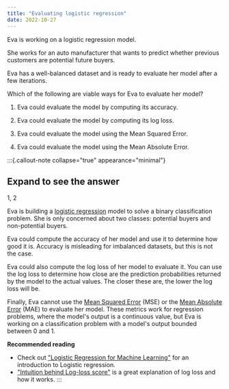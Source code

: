 ```yaml
---
title: "Evaluating logistic regression"
date: 2022-10-27
---
```


Eva is working on a logistic regression model.

She works for an auto manufacturer that wants to predict whether previous customers are potential future buyers.

Eva has a well-balanced dataset and is ready to evaluate her model after a few iterations.

Which of the following are viable ways for Eva to evaluate her model?

1. Eva could evaluate the model by computing its accuracy.

2. Eva could evaluate the model by computing its log loss.

3. Eva could evaluate the model using the Mean Squared Error.

4. Eva could evaluate the model using the Mean Absolute Error.

:::{.callout-note collapse="true" appearance="minimal"}
## Expand to see the answer

1, 2

Eva is building a [logistic regression](https://en.wikipedia.org/wiki/Logistic_regression) model to solve a binary classification problem. She is only concerned about two classes: potential buyers and non-potential buyers.

Eva could compute the accuracy of her model and use it to determine how good it is. Accuracy is misleading for imbalanced datasets, but this is not the case.

Eva could also compute the log loss of her model to evaluate it. You can use the log loss to determine how close are the prediction probabilities returned by the model to the actual values. The closer these are, the lower the log loss will be.

Finally, Eva cannot use the [Mean Squared Error](https://en.wikipedia.org/wiki/Mean_squared_error) (MSE) or the [Mean Absolute Error](https://en.wikipedia.org/wiki/Mean_absolute_error) (MAE) to evaluate her model. These metrics work for regression problems, where the model's output is a continuous value, but Eva is working on a classification problem with a model's output bounded between 0 and 1.

**Recommended reading**

* Check out ["Logistic Regression for Machine Learning"](https://machinelearningmastery.com/logistic-regression-for-machine-learning/) for an introduction to Logistic regression.
* ["Intuition behind Log-loss score"](https://towardsdatascience.com/intuition-behind-log-loss-score-4e0c9979680a) is a great explanation of log loss and how it works.
:::
